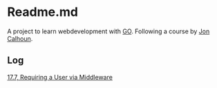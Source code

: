 # Readme.md

A project to learn webdevelopment with [GO](https://go.dev/). Following a course by [Jon Calhoun](https://www.calhoun.io/).

## Log
[17.7, Requiring a User via Middleware](https://courses.calhoun.io/lessons/les_wdv2_require_user_mw)